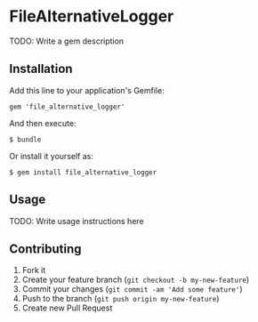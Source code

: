 # FileAlternativeLogger

TODO: Write a gem description

## Installation

Add this line to your application's Gemfile:

    gem 'file_alternative_logger'

And then execute:

    $ bundle

Or install it yourself as:

    $ gem install file_alternative_logger

## Usage

TODO: Write usage instructions here

## Contributing

1. Fork it
2. Create your feature branch (`git checkout -b my-new-feature`)
3. Commit your changes (`git commit -am 'Add some feature'`)
4. Push to the branch (`git push origin my-new-feature`)
5. Create new Pull Request
